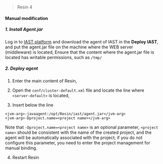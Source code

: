 > Resin 4

#### Manual modification

##### 1. Install Agent.jar

Log in to [IAST platform](https://iast.huoxian.cn/login) and download the agent of IAST in the **Deploy IAST**, and put the agent.jar file on the machine where the WEB server (middleware) is located, Ensure that the content where the agent.jar file is located has writable permissions, such as `/tmp/`
 
##### 2. Deploy agent
1. Enter the main content of Resin,

2. Open the `conf/cluster-default.xml` file and locate the line where `<server-default>` is located,

3. Insert below the line
```shell
<jvm-arg>-javaagent:/opt/Resin/iast/agent.jar</jvm-arg>
<jvm-arg>-Dproject.name=<project name></jvm-arg>
```
Note that `-Dproject.name=<project name>` is an optional parameter, `<project name>` should be consistent with the name of the created project, and the agent will be automatically associated with the project; if you do not configure this parameter, you need to enter the project management for manual binding.


4. Restart Resin